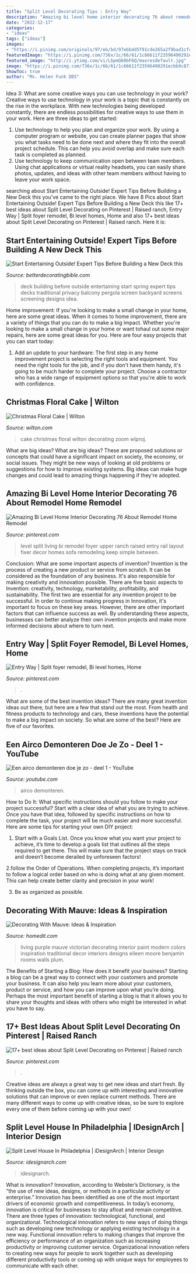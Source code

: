 ```yaml
---
title: "Split Level Decorating Tips : Entry Way"
description: "Amazing bi level home interior decorating 76 about remodel home remodel"
date: "2022-12-17"
categories:
- "ideas"
tags: ["ideas"]
images:
- "https://i.pinimg.com/originals/97/eb/bd/97ebbdd5f91cde265a2f9bad1cfde405.jpg"
featuredImage: "https://i.pinimg.com/736x/1c/66/61/1c66611f23596490291ecbb9c8718701.jpg"
featured_image: "http://i.ytimg.com/vi/LbpmQ60bF6Q/maxresdefault.jpg"
image: "https://i.pinimg.com/736x/1c/66/61/1c66611f23596490291ecbb9c8718701.jpg"
ShowToc: true
author: "Ms. Helen Funk DDS"
---
```



Idea 3: What are some creative ways you can use technology in your work?
Creative ways to use technology in your work is a topic that is constantly on the rise in the workplace. With new technologies being developed constantly, there are endless possibilities for creative ways to use them in your work. Here are three ideas to get started: 
1. Use technology to help you plan and organize your work. By using a computer program or website, you can create planner pages that show you what tasks need to be done next and where they fit into the overall project schedule. This can help you avoid overlap and make sure each task is completed as planned. 
2. Use technology to keep communication open between team members. Using chat applications or virtual reality headsets, you can easily share photos, updates, and ideas with other team members without having to leave your work space.

	

		
searching about Start Entertaining Outside! Expert Tips Before Building a New Deck this you've came to the right place. We have 8 Pics about Start Entertaining Outside! Expert Tips Before Building a New Deck this like 17+ best ideas about Split Level Decorating on Pinterest | Raised ranch, Entry Way | Split foyer remodel, Bi level homes, Home and also 17+ best ideas about Split Level Decorating on Pinterest | Raised ranch. Here it is:
		
    
## Start Entertaining Outside! Expert Tips Before Building A New Deck This

<img loading=lazy src="http://betterdecoratingbible.com/wp-content/uploads/2014/01/traditional-deck.jpg" onerror="this.onerror=null;this.src='https://tse1.mm.bing.net/th?id=OIP.EyCcldi09Y8jbmNWiuMCxgHaKN&amp;pid=15.1';" alt="Start Entertaining Outside! Expert Tips Before Building a New Deck this">

_Source: betterdecoratingbible.com_

>deck building before outside entertaining start spring expert tips decks traditional privacy balcony pergola screen backyard screens screening designs idea. 

	

Home improvement: If you're looking to make a small change in your home, here are some great ideas.
When it comes to home improvement, there are a variety of things that you can do to make a big impact. Whether you're looking to make a small change in your home or want tohaul out some major repairs, here are some great ideas for you. Here are four easy projects that you can start today:
1) Add an update to your hardware: The first step in any home improvement project is selecting the right tools and equipment. You need the right tools for the job, and if you don't have them handy, it's going to be much harder to complete your project. Choose a contractor who has a wide range of equipment options so that you're able to work with confidence.

    
## Christmas Floral Cake | Wilton

<img loading=lazy src="https://www.wilton.com/dw/image/v2/AAWA_PRD/on/demandware.static/-/Sites-wilton-project-master/default/dwff4fa254/images/project/WLPROJ-9502/Christmas-Floral-Cake.jpg?sw=1440&amp;sh=750&amp;sm=fit" onerror="this.onerror=null;this.src='https://tse3.mm.bing.net/th?id=OIP.Y7l4sGgs-tzXFIVp52APbgHaHa&amp;pid=15.1';" alt="Christmas Floral Cake | Wilton">

_Source: wilton.com_

>cake christmas floral wilton decorating zoom wlproj. 

	

What are big ideas?
What are big ideas? These are proposed solutions or concepts that could have a significant impact on society, the economy, or social issues. They might be new ways of looking at old problems or suggestions for how to improve existing systems. Big ideas can make huge changes and could lead to amazing things happening if they're adopted.

    
## Amazing Bi Level Home Interior Decorating 76 About Remodel Home Remodel

<img loading=lazy src="https://i.pinimg.com/736x/fa/70/fc/fa70fcdf49740cffb9923245fc1a7110.jpg" onerror="this.onerror=null;this.src='https://tse2.mm.bing.net/th?id=OIP.kOAW2Ebgn60ke2qv1PABbQHaFj&amp;pid=15.1';" alt="Amazing Bi Level Home Interior Decorating 76 About Remodel Home Remodel">

_Source: pinterest.com_

>level split living bi remodel foyer upper ranch raised entry rail layout fixer decor homes sofa remodeling keep simple between. 

	

Conclusion: What are some important aspects of invention?
Invention is the process of creating a new product or service from scratch. It can be considered as the foundation of any business. It's also responsible for making creativity and innovation possible. There are five basic aspects to Invention: creativity, technology, marketability, profitability, and sustainability. The first two are essential for any invention project to be successful. In order to continue making progress in Innovation, it's important to focus on these key areas. However, there are other important factors that can influence success as well. By understanding these aspects, businesses can better analyze their own invention projects and make more informed decisions about where to turn next.

    
## Entry Way | Split Foyer Remodel, Bi Level Homes, Home

<img loading=lazy src="https://i.pinimg.com/originals/97/eb/bd/97ebbdd5f91cde265a2f9bad1cfde405.jpg" onerror="this.onerror=null;this.src='https://tse3.mm.bing.net/th?id=OIP.1rEBiW4BuXn3AH0YjEAVGwHaJ4&amp;pid=15.1';" alt="Entry Way | Split foyer remodel, Bi level homes, Home">

_Source: pinterest.com_

>. 

	

What are some of the best invention ideas?
There are many great invention ideas out there, but here are a few that stand out the most. From health and fitness products to technology and cars, these inventions have the potential to make a big impact on society. So what are some of the best? Here are five of our favorites.

    
## Een Airco Demonteren Doe Je Zo - Deel 1 - YouTube

<img loading=lazy src="http://i.ytimg.com/vi/LbpmQ60bF6Q/maxresdefault.jpg" onerror="this.onerror=null;this.src='https://tse2.mm.bing.net/th?id=OIP.DjtG0vv6OsiBKNryIHwB9QHaEK&amp;pid=15.1';" alt="Een airco demonteren doe je zo - deel 1 - YouTube">

_Source: youtube.com_

>airco demonteren. 

	

How to Do It: What specific instructions should you follow to make your project successful?
Start with a clear idea of what you are trying to achieve. Once you have that idea, followed by specific instructions on how to complete the task, your project will be much easier and more successful. Here are some tips for starting your own DIY project:
1. Start with a Goals List. Once you know what you want your project to achieve, it’s time to develop a goals list that outlines all the steps required to get there. This will make sure that the project stays on track and doesn’t become derailed by unforeseen factors!

2.follow the Order of Operations. When completing projects, it’s important to follow a logical order based on who is doing what at any given moment. This can help create better clarity and precision in your work!

3. Be as organized as possible.

    
## Decorating With Mauve: Ideas &amp; Inspiration

<img loading=lazy src="https://cdn.homedit.com/wp-content/uploads/2013/04/pink-room-design.jpg" onerror="this.onerror=null;this.src='https://tse4.mm.bing.net/th?id=OIP.j9ZwOQOWaktd51DKRe0mxQHaE7&amp;pid=15.1';" alt="Decorating With Mauve: Ideas &amp; Inspiration">

_Source: homedit.com_

>living purple mauve victorian decorating interior paint modern colors inspiration traditional decor interiors designs eileen moore benjamin rooms walls plum. 

	

The Benefits of Starting a Blog: How does it benefit your business?
Starting a blog can be a great way to connect with your customers and promote your business. It can also help you learn more about your customers, product or service, and how you can improve upon what you’re doing. Perhaps the most important benefit of starting a blog is that it allows you to share your thoughts and ideas with others who might be interested in what you have to say.

    
## 17+ Best Ideas About Split Level Decorating On Pinterest | Raised Ranch

<img loading=lazy src="https://i.pinimg.com/736x/1c/66/61/1c66611f23596490291ecbb9c8718701.jpg" onerror="this.onerror=null;this.src='https://tse3.mm.bing.net/th?id=OIP.Wssb7A7jxUsl-g2bHFYiFgHaJ4&amp;pid=15.1';" alt="17+ best ideas about Split Level Decorating on Pinterest | Raised ranch">

_Source: pinterest.com_

>. 

	

Creative ideas are always a great way to get new ideas and start fresh. By thinking outside the box, you can come up with interesting and innovative solutions that can improve or even replace current methods. There are many different ways to come up with creative ideas, so be sure to explore every one of them before coming up with your own!

    
## Split Level House In Philadelphia | IDesignArch | Interior Design

<img loading=lazy src="https://www.idesignarch.com/wp-content/uploads/Split-Level-House_5.jpg" onerror="this.onerror=null;this.src='https://tse3.mm.bing.net/th?id=OIP.Xp0pakLg_xfKaGw7-7ArpwHaFp&amp;pid=15.1';" alt="Split Level House In Philadelphia | iDesignArch | Interior Design">

_Source: idesignarch.com_

>idesignarch. 

	

What is innovation?
Innovation, according to Webster’s Dictionary, is the “the use of new ideas, designs, or methods in a particular activity or enterprise.” Innovation has been identified as one of the most important drivers of economic growth and competitiveness. In today’s economy, innovation is critical for businesses to stay afloat and remain competitive. There are three types of innovation: technological, functional, and organizational.
Technological innovation refers to new ways of doing things such as developing new technology or applying existing technology in a new way. Functional innovation refers to making changes that improve the efficiency or performance of an organization such as increasing productivity or improving customer service. Organizational innovation refers to creating new ways for people to work together such as developing different productivity tools or coming up with unique ways for employees to communicate with each other.

